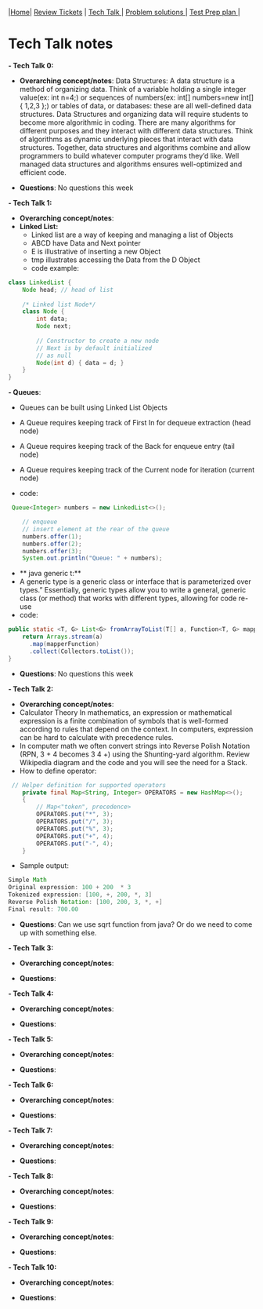 |[Home](.)| [Review Tickets](../reviewtickets) | [Tech Talk ](.)| [Problem solutions ](../problemsolutions)| [Test Prep plan ](../testprepplan)|

# Tech Talk notes
**- Tech Talk 0:**

- **Overarching concept/notes**: Data Structures:
A data structure is a method of organizing data. Think of a variable holding a single integer value(ex: int n=4;) or sequences of numbers(ex: int[] numbers=new int[]{ 1,2,3 };) or tables of data, or databases: these are all well-defined data structures. Data Structures and organizing data will require students to become more algorithmic in coding.
There are many algorithms for different purposes and they interact with different data structures. Think of algorithms as dynamic underlying pieces that interact with data structures. Together, data structures and algorithms combine and allow programmers to build whatever computer programs they’d like. Well managed data structures and algorithms ensures well-optimized and efficient code.


- **Questions**: No questions this week


**- Tech Talk 1:**

- **Overarching concept/notes**: 
- **Linked List:**
  - Linked list are a way of keeping and managing a list of Objects
  - ABCD have Data and Next pointer
  - E is illustrative of inserting a new Object
  - tmp illustrates accessing the Data from the D Object
  - code example:
```java
class LinkedList {
    Node head; // head of list
 
    /* Linked list Node*/
    class Node {
        int data;
        Node next;
 
        // Constructor to create a new node
        // Next is by default initialized
        // as null
        Node(int d) { data = d; }
    }
}
```


**- Queues**:
   
- Queues can be built using Linked List Objects

- A Queue requires keeping track of First In for dequeue extraction (head node)

- A Queue requires keeping track of the Back for enqueue entry (tail node)
 
- A Queue requires keeping track of the Current node for iteration (current node)
- code:
```java
 Queue<Integer> numbers = new LinkedList<>();

    // enqueue
    // insert element at the rear of the queue
    numbers.offer(1);
    numbers.offer(2);
    numbers.offer(3);
    System.out.println("Queue: " + numbers);
```    

    
 - ** java generic t:**
 - A generic type is a generic class or interface that is parameterized over types.” Essentially, generic types allow you to write a general, generic class (or method) that works with different types, allowing for code re-use
 - code:
```java
public static <T, G> List<G> fromArrayToList(T[] a, Function<T, G> mapperFunction) {
    return Arrays.stream(a)
      .map(mapperFunction)
      .collect(Collectors.toList());
}
```
 - **Questions**: No questions this week


**- Tech Talk 2:**

- **Overarching concept/notes**: 
- Calculator Theory
  In mathematics, an expression or mathematical expression is a finite combination of symbols that is well-formed according to rules that depend on the context.
  In computers, expression can be hard to calculate with precedence rules. 
- In computer math we often convert strings into Reverse Polish Notation (RPN, 3 + 4 becomes 3 4 +) using the Shunting-yard algorithm. Review Wikipedia diagram and the code and you will see the need for a Stack.
- How to define operator:
```java
 // Helper definition for supported operators
    private final Map<String, Integer> OPERATORS = new HashMap<>();
    {
        // Map<"token", precedence>
        OPERATORS.put("*", 3);
        OPERATORS.put("/", 3);
        OPERATORS.put("%", 3);
        OPERATORS.put("+", 4);
        OPERATORS.put("-", 4);
    }
```
- Sample output:
```java
Simple Math
Original expression: 100 + 200  * 3
Tokenized expression: [100, +, 200, *, 3]
Reverse Polish Notation: [100, 200, 3, *, +]
Final result: 700.00

```

- **Questions**: Can we use sqrt function from java? Or do we need to come up with something else. 


**- Tech Talk 3:**

- **Overarching concept/notes**:


- **Questions**:


**- Tech Talk 4:**

- **Overarching concept/notes**:


- **Questions**:


**- Tech Talk 5:**

- **Overarching concept/notes**:


- **Questions**:


**- Tech Talk 6:**

- **Overarching concept/notes**:



- **Questions**:


**- Tech Talk 7:**

- **Overarching concept/notes**:


- **Questions**:


**- Tech Talk 8:**

- **Overarching concept/notes**:


- **Questions**:


**- Tech Talk 9:**

- **Overarching concept/notes**:


- **Questions**:



**- Tech Talk 10:**
- **Overarching concept/notes**:


- **Questions**:
